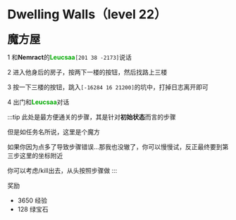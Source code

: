 # Dwelling Walls（level 22）
<span style="font-size: 25px;">**魔方屋**</span>

1 和**Nemract**的<font color=00AA00>**Leucsaa**</font>`[201 38 -2173]`说话

2 进入他身后的房子，按两下一楼的按钮，然后找路上三楼

3 按一下三楼的按钮，跳入`[-16284 16 21200]`的坑中，打掉日志离开即可

4 出门和<font color=00AA00>**Leucsaa**</font>对话

:::tip
此处是最方便通关的步骤，其是针对**初始状态**而言的步骤

但是如任务名所说，这里是个魔方

如果你因为点多了导致步骤错误...那我也没辙了，你可以慢慢试，反正最终要到第三步这里的坐标附近

你可以考虑/kill出去，从头按照步骤做
:::

奖励
+ 3650 经验 
+ 128 绿宝石
